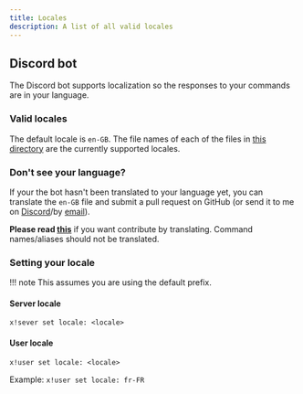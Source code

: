 ```yaml
---
title: Locales
description: A list of all valid locales
---
```


## Discord bot

The Discord bot supports localization so the responses to your commands are in your language.

### Valid locales

The default locale is `en-GB`. The file names of each of the files in [this directory](https://github.com/eartharoid/ChristmasCountdownBot/tree/master/src/locales) are the currently supported locales.

### Don't see your language?

If your the bot hasn't been translated to your language yet, you can translate the `en-GB` file and submit a pull request on GitHub (or send it to me on [Discord](https://go.eartharoid.me/discord)/by [email](mailto:contact@eartharoid.me)).

**Please read [this](https://github.com/eartharoid/ChristmasCountdownBot/blob/master/.github/CONTRIBUTING.md#localisation)** if you want contribute by translating. Command names/aliases should not be translated.

### Setting your locale

!!! note
	This assumes you are using the default prefix.

#### Server locale

`x!sever set locale: <locale>`

#### User locale

`x!user set locale: <locale>`

Example: `x!user set locale: fr-FR`
